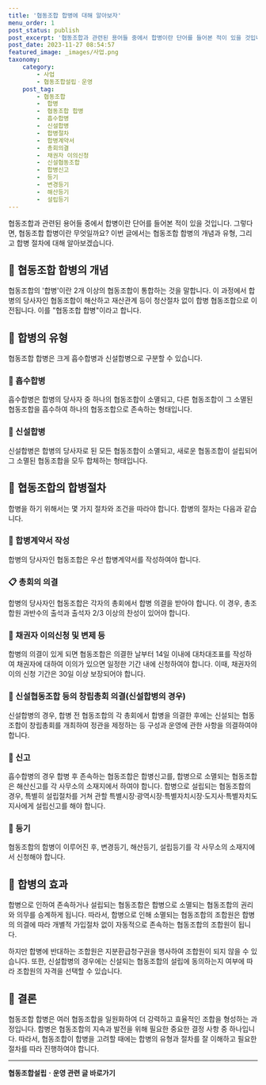 ```yaml
---
title: '협동조합 합병에 대해 알아보자'
menu_order: 1
post_status: publish
post_excerpt: '협동조합과 관련된 용어들 중에서 합병이란 단어를 들어본 적이 있을 것입니다. 그렇다면, 협동조합 합병이란 무엇일까요  이번 글에서는 협동조합 합병의 개념과 유형, 그리고 합병 절차에 대해 알아보겠습니다.'
post_date: 2023-11-27 08:54:57
featured_image: _images/사업.png
taxonomy:
    category:
        - 사업
        - 협동조합설립ㆍ운영
    post_tag:
        - 협동조합
        -  합병
        -  협동조합 합병
        -  흡수합병
        -  신설합병
        -  합병절차
        -  합병계약서
        -  총회의결
        -  채권자 이의신청
        -  신설협동조합
        -  합병신고
        -  등기
        -  변경등기
        -  해산등기
        -  설립등기
---
```



협동조합과 관련된 용어들 중에서 합병이란 단어를 들어본 적이 있을 것입니다. 그렇다면, 협동조합 합병이란 무엇일까요? 이번 글에서는 협동조합 합병의 개념과 유형, 그리고 합병 절차에 대해 알아보겠습니다.

## 🔄 협동조합 합병의 개념

협동조합의 '합병'이란 2개 이상의 협동조합이 통합하는 것을 말합니다. 이 과정에서 합병의 당사자인 협동조합이 해산하고 재산관계 등이 청산절차 없이 합병 협동조합으로 이전됩니다. 이를 "협동조합 합병"이라고 합니다.

## 🔢 합병의 유형

협동조합 합병은 크게 흡수합병과 신설합병으로 구분할 수 있습니다.

### 💨 흡수합병
흡수합병은 합병의 당사자 중 하나의 협동조합이 소멸되고, 다른 협동조합이 그 소멸된 협동조합을 흡수하여 하나의 협동조합으로 존속하는 형태입니다.

### 🌱 신설합병
신설합병은 합병의 당사자로 된 모든 협동조합이 소멸되고, 새로운 협동조합이 설립되어 그 소멸된 협동조합을 모두 합체하는 형태입니다.

## 🔄 협동조합의 합병절차

합병을 하기 위해서는 몇 가지 절차와 조건을 따라야 합니다. 합병의 절차는 다음과 같습니다.

### 👥 합병계약서 작성
합병의 당사자인 협동조합은 우선 합병계약서를 작성하여야 합니다.

### 📋 총회의 의결
합병의 당사자인 협동조합은 각자의 총회에서 합병 의결을 받아야 합니다. 이 경우, 총조합원 과반수의 출석과 출석자 2/3 이상의 찬성이 있어야 합니다.

### 💼 채권자 이의신청 및 변제 등
합병의 의결이 있게 되면 협동조합은 의결한 날부터 14일 이내에 대차대조표를 작성하여 채권자에 대하여 이의가 있으면 일정한 기간 내에 신청하여야 합니다. 이때, 채권자의 이의 신청 기간은 30일 이상 보장되어야 합니다.

### 📝 신설협동조합 등의 창립총회 의결(신설합병의 경우)
신설합병의 경우, 합병 전 협동조합의 각 총회에서 합병을 의결한 후에는 신설되는 협동조합이 창립총회를 개최하여 정관을 제정하는 등 구성과 운영에 관한 사항을 의결하여야 합니다.

### 📄 신고
흡수합병의 경우 합병 후 존속하는 협동조합은 합병신고를, 합병으로 소멸되는 협동조합은 해산신고를 각 사무소의 소재지에서 하여야 합니다. 합병으로 설립되는 협동조합의 경우, 특별히 설립절차를 거쳐 관할 특별시장·광역시장·특별자치시장·도지사·특별자치도지사에게 설립신고를 해야 합니다.

### 🔖 등기
협동조합의 합병이 이루어진 후, 변경등기, 해산등기, 설립등기를 각 사무소의 소재지에서 신청해야 합니다.

## 🌟 합병의 효과

합병으로 인하여 존속하거나 설립되는 협동조합은 합병으로 소멸되는 협동조합의 권리와 의무를 승계하게 됩니다. 따라서, 합병으로 인해 소멸되는 협동조합의 조합원은 합병의 의결에 따라 개별적 가입절차 없이 자동적으로 존속하는 협동조합의 조합원이 됩니다.

하지만 합병에 반대하는 조합원은 지분환급청구권을 행사하여 조합원이 되지 않을 수 있습니다. 또한, 신설합병의 경우에는 신설되는 협동조합의 설립에 동의하는지 여부에 따라 조합원의 자격을 선택할 수 있습니다.

## 🎯 결론

협동조합 합병은 여러 협동조합을 일원화하여 더 강력하고 효율적인 조합을 형성하는 과정입니다. 합병은 협동조합의 지속과 발전을 위해 필요한 중요한 결정 사항 중 하나입니다. 따라서, 협동조합이 합병을 고려할 때에는 합병의 유형과 절차를 잘 이해하고 필요한 절차를 따라 진행하여야 합니다.


<!-- wp:separator -->
<hr class="wp-block-separator has-alpha-channel-opacity"/>
<!-- /wp:separator -->

<!-- wp:group {"backgroundColor":"base","layout":{"type":"constrained"}} -->
<div class="wp-block-group has-base-background-color has-background"><!-- wp:paragraph {"align":"center","fontSize":"medium"} -->
<p class="has-text-align-center has-large-font-size"><strong>협동조합설립ㆍ운영 관련 글 바로가기</strong></p>
<!-- /wp:paragraph -->


<!-- wp:latest-posts
{"categories":[{"id":27952,"count":19,"description":"","link":"https://uknowlaw.com/category/%ed%98%91%eb%8f%99%ec%a1%b0%ed%95%a9%ec%84%a4%eb%a6%bd%e3%86%8d%ec%9a%b4%ec%98%81/","name":"협동조합설립ㆍ운영","slug":"협동조합설립ㆍ운영","taxonomy":"category","parent":0,"meta":[],"_links":{"self":[{"href":"https://uknowlaw.com/wp-json/wp/v2/categories/27952"}],"collection":[{"href":"https://uknowlaw.com/wp-json/wp/v2/categories"}],"about":[{"href":"https://uknowlaw.com/wp-json/wp/v2/taxonomies/category"}],"wp:post_type":[{"href":"https://uknowlaw.com/wp-json/wp/v2/posts?categories=27952"}],"curies":[{"name":"wp","href":"https://api.w.org/{rel}","templated":true}]}}],"postsToShow":100,"excerptLength":28,"postLayout":"grid","columns":2,"featuredImageAlign":"left","featuredImageSizeSlug":"large","fontSize":"small"} /--></div>
<!-- /wp:group -->